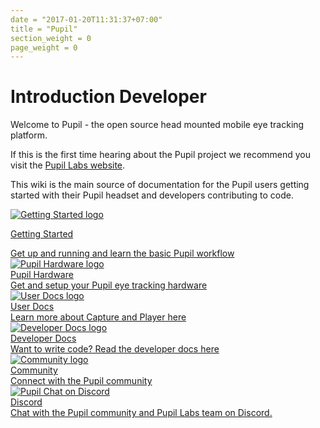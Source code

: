 ```yaml
---
date = "2017-01-20T11:31:37+07:00"
title = "Pupil"
section_weight = 0
page_weight = 0
---
```


# Introduction Developer

Welcome to Pupil - the open source head mounted mobile eye tracking platform.

If this is the first time hearing about the Pupil project we recommend you visit the [Pupil Labs website](https://pupil-labs.com).

This wiki is the main source of documentation for the Pupil users getting started with their Pupil headset and developers contributing to code.

<div class="content-container quick-nav">
	<div class="horizontal-divide">
		<a href="#getting-started">
			<div class="item-hori">
				<!-- <img class="intro-image img-small" src="/images/icons/Pupil_Logo_wiki-03.jpg"> -->
				<img class="intro-image img-small lazyload" data-src="/images/icons/Pupil_Logo_wiki-03.jpg" alt="Getting Started logo">
				<div class="img-content">
					<p class="header">Getting Started</p>
					Get up and running and learn the basic Pupil workflow
				</div>
			</div>
		</a>
		<a href="#pupil-hardware">
			<div class="item-hori">
				<!-- <img class="intro-image img-small" src="/images/icons/Pupil_Logo_wiki-01.jpg"> -->
				<img class="intro-image img-small lazyload" data-src="/images/icons/Pupil_Logo_wiki-01.jpg" alt="Pupil Hardware logo">
				<div class="img-content">
					<div class="header">Pupil Hardware</div>
					Get and setup your Pupil eye tracking hardware
				</div>
			</div>
		</a>
		<a href="#user-docs">
			<div class="item-hori">
				<!-- <img class="intro-image img-small" src="/images/icons/Pupil_Logo_wiki-04.jpg"> -->
				<img class="intro-image img-small lazyload" data-src="/images/icons/Pupil_Logo_wiki-04.jpg" alt="User Docs logo">
				<div class="img-content">
					<div class="header">User Docs</div>
					Learn more about Capture and Player here
				</div>
			</div>
		</a>
		<a href="#developer-docs">
			<div class="item-hori">
				<!-- <img class="intro-image img-small" src="/images/icons/Pupil_Logo_wiki-05.jpg"> -->
				<img class="intro-image img-small lazyload" data-src="/images/icons/Pupil_Logo_wiki-05.jpg" alt="Developer Docs logo">
				<div class="img-content">
					<div class="header">Developer Docs</div>
					Want to write code? Read the developer docs here
				</div>
			</div>
		</a>
		<a href="#community">
			<div class="item-hori">
				<!-- <img class="intro-image img-small" src="/images/icons/Pupil_Logo_wiki-02.jpg"> -->
				<img class="intro-image img-small lazyload" data-src="/images/icons/Pupil_Logo_wiki-02.jpg" alt="Community logo">
				<div class="img-content">
					<div class="header">Community</div>
					Connect with the Pupil community
				</div>
			</div>
		</a>
		<a href="https://pupil-labs.com/chat" rel="noopener">
			<div class="item-hori">
				<!-- <img class="intro-image img-small" src="/images/icons/discord_logo.jpg"> -->
				<img class="intro-image img-small lazyload" data-src="/images/icons/discord_logo.jpg" alt="Pupil Chat on Discord">
				<div class="img-content">
					<div class="header">Discord</div>
					Chat with the Pupil community and Pupil Labs team on Discord.
				</div>
			</div>
		</a>
	</div>
</div>